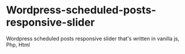 # Wordpress-scheduled-posts-responsive-slider
Wordpress scheduled posts responsive slider that's written in vanilla js, Php, Html
